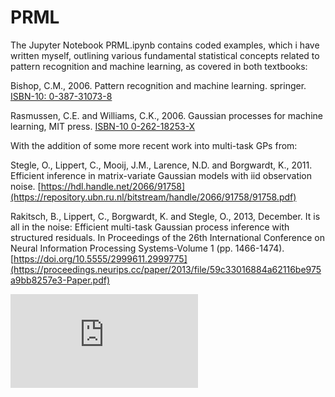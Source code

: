 # PRML
The Jupyter Notebook PRML.ipynb contains coded examples, which i have written myself, outlining various fundamental statistical concepts related to pattern recognition and machine learning, as covered in both textbooks:

Bishop, C.M., 2006. Pattern recognition and machine learning. springer. [ISBN-10: 0-387-31073-8](http://users.isr.ist.utl.pt/~wurmd/Livros/school/Bishop%20-%20Pattern%20Recognition%20And%20Machine%20Learning%20-%20Springer%20%202006.pdf)

Rasmussen, C.E. and Williams, C.K., 2006. Gaussian processes for machine learning, MIT press. [ISBN-10 0-262-18253-X](http://gaussianprocess.org/gpml/chapters/)



With the addition of some more recent work into multi-task GPs from:

Stegle, O., Lippert, C., Mooij, J.M., Larence, N.D. and Borgwardt, K., 2011. Efficient inference in matrix-variate Gaussian models with iid observation noise. [https://hdl.handle.net/2066/91758](https://repository.ubn.ru.nl/bitstream/handle/2066/91758/91758.pdf)

Rakitsch, B., Lippert, C., Borgwardt, K. and Stegle, O., 2013, December. It is all in the noise: Efficient multi-task Gaussian process inference with structured residuals. In Proceedings of the 26th International Conference on Neural Information Processing Systems-Volume 1 (pp. 1466-1474). [https://doi.org/10.5555/2999611.2999775](https://proceedings.neurips.cc/paper/2013/file/59c33016884a62116be975a9bb8257e3-Paper.pdf)

![alt text](https://github.com/William-gregory/PRML/blob/master/images/BLRa.pdf)
